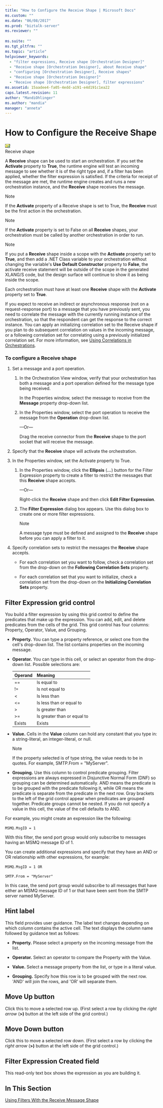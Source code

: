 ```yaml
---
title: "How to Configure the Receive Shape | Microsoft Docs"
ms.custom: ""
ms.date: "06/08/2017"
ms.prod: "biztalk-server"
ms.reviewer: ""

ms.suite: ""
ms.tgt_pltfrm: ""
ms.topic: "article"
helpviewer_keywords: 
  - "filter expressions, Receive shape [Orchestration Designer]"
  - "Receive shape [Orchestration Designer], about Receive shape"
  - "configuring [Orchestration Designer], Receive shapes"
  - "Receive shape [Orchestration Designer]"
  - "Receive shape [Orchestration Designer], filter expressions"
ms.assetid: 15aadee4-fa05-4edd-a191-e4d191c1ea22
caps.latest.revision: 11
author: "MandiOhlinger"
ms.author: "mandia"
manager: "anneta"
---
```

# How to Configure the Receive Shape
![](../core/media/ebiz-orch-receive.gif "ebiz_orch_receive")  
Receive shape  
  
 A **Receive** shape can be used to start an orchestration. If you set the **Activate** property to **True**, the runtime engine will test an incoming message to see whether it is of the right type and, if a filter has been applied, whether the filter expression is satisfied. If the criteria for receipt of the message are met, the runtime engine creates and runs a new orchestration instance, and the **Receive** shape receives the message.  
  
> [!NOTE]
>  If the **Activate** property of a Receive shape is set to True, the **Receive** must be the first action in the orchestration.  
  
> [!NOTE]
>  If the **Activate** property is set to False on all **Receive** shapes, your orchestration must be called by another orchestration in order to run.  
  
> [!NOTE]
>  If you put a **Receive** shape inside a scope with the **Activate** property set to **True**, and then add a .NET Class variable to your orchestration without changing the variable's **Use Default Constructor** property to **False**, the activate receive statement will be outside of the scope in the generated XLANG/S code, but the design surface will continue to show it as being inside the scope.  
  
 Each orchestration must have at least one **Receive** shape with the **Activate** property set to **True**.  
  
 If you expect to receive an indirect or asynchronous response (not on a request-response port) to a message that you have previously sent, you need to correlate the message with the currently running instance of the orchestration, so that the respondent can get the response to the correct instance. You can apply an initializing correlation set to the Receive shape if you plan to do subsequent correlation on values in the incoming message, or a following correlation set for correlating using a previously initialized correlation set. For more information, see [Using Correlations in Orchestrations](../core/using-correlations-in-orchestrations.md).  
  
### To configure a Receive shape  
  
1.  Set a message and a port operation.  
  
    1.  In the Orchestration View window, verify that your orchestration has both a message and a port operation defined for the message type being received.  
  
         In the Properties window, select the message to receive from the **Message** property drop-down list.  
  
    2.  In the Properties window, select the port operation to receive the message from the **Operation** drop-down list.  
  
         —Or—  
  
         Drag the receive connector from the **Receive** shape to the port socket that will receive the message.  
  
2.  Specify that the **Receive** shape will activate the orchestration.  
  
3.  In the Properties window, set the Activate property to True.  
  
    1.  In the Properties window, click the **Ellipsis** (**...**) button for the Filter Expression property to create a filter to restrict the messages that this **Receive** shape accepts.  
  
         —Or—  
  
         Right-click the **Receive** shape and then click **Edit Filter Expression**.  
  
    2.  The **Filter Expression** dialog box appears. Use this dialog box to create one or more filter expressions.  
  
        > [!NOTE]
        >  A message type must be defined and assigned to the **Receive** shape before you can apply a filter to it.  
  
4.  Specify correlation sets to restrict the messages the **Receive** shape accepts.  
  
    -   For each correlation set you want to follow, check a correlation set from the drop-down on the **Following Correlation Sets** property.  
  
    -   For each correlation set that you want to initialize, check a correlation set from the drop-down on the **Initializing Correlation Sets** property.  
  
## Filter Expression grid control  
 You build a filter expression by using this grid control to define the predicates that make up the expression. You can add, edit, and delete predicates from the cells of the grid. This grid control has four columns: Property, Operator, Value, and Grouping.  
  
-   **Property.** You can type a property reference, or select one from the cell's drop-down list. The list contains properties on the incoming message.  
  
-   **Operator.** You can type in this cell, or select an operator from the drop-down list. Possible selections are:  
  
    |Operand|Meaning|  
    |-------------|-------------|  
    |==|Is equal to|  
    |!=|Is not equal to|  
    |<|Is less than|  
    |\<=|Is less than or equal to|  
    |>|Is greater than|  
    |>=|Is greater than or equal to|  
    |Exists|Exists|  
  
-   **Value.** Cells in the **Value** column can hold any constant that you type in: a string-literal, an integer-literal, or null.  
  
    > [!NOTE]
    >  If the property selected is of type string, the value needs to be in quotes. For example, SMTP.From = "MyServer".  
  
-   **Grouping.** Use this column to control predicate grouping. Filter expressions are always expressed in Disjunctive Normal Form (DNF) so grouping can be determined automatically. AND means the predicate is to be grouped with the predicate following it, while OR means the predicate is separate from the predicate in the next row. Gray brackets to the left of the grid control appear when predicates are grouped together. Predicate groups cannot be nested. If you do not specify a value in this cell, the value of the cell defaults to AND.  
  
 For example, you might create an expression like the following:  
  
 `MSMQ.MsgID = 1`  
  
 With this filter, the send port group would only subscribe to messages having an MSMQ message ID of 1.  
  
 You can create additional expressions and specify that they have an AND or OR relationship with other expressions, for example:  
  
 `MSMQ.MsgID = 1 OR`  
  
 `SMTP.From = "MyServer"`  
  
 In this case, the send port group would subscribe to all messages that have either an MSMQ message ID of 1 or that have been sent from the SMTP server named MyServer.  
  
## Hint label  
 This field provides user guidance. The label text changes depending on which column contains the active cell. The text displays the column name followed by guidance text as follows:  
  
-   **Property.** Please select a property on the incoming message from the list.  
  
-   **Operator.** Select an operator to compare the Property with the Value.  
  
-   **Value.** Select a message property from the list, or type in a literal value.  
  
-   **Grouping.** Specify how this row is to be grouped with the next row. 'AND' will join the rows, and 'OR' will separate them.  
  
## Move Up button  
 Click this to move a selected row up. (First select a row by clicking the *right arrow* (**>)** button at the left side of the grid control.)  
  
## Move Down button  
 Click this to move a selected row down. (First select a row by clicking the *right arrow* (**>)** button at the left side of the grid control.)  
  
## Filter Expression Created field  
 This read-only text box shows the expression as you are building it.  
  
## In This Section  
 [Using Filters With the Receive Message Shape](../core/using-filters-with-the-receive-message-shape.md)